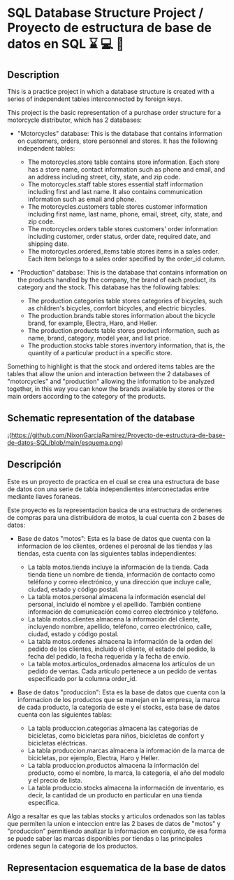 # SQL Database Structure Project / Proyecto de estructura de base de datos en SQL  :hourglass: :computer: :floppy_disk:

## Description

This is a practice project in which a database structure is created with a series of independent tables interconnected by foreign keys.

This project is the basic representation of a purchase order structure for a motorcycle distributor, which has 2 databases:

* "Motorcycles" database: This is the database that contains information on customers, orders, store personnel and stores. It has the following independent tables:
  - The motorcycles.store table contains store information. Each store has a store name, contact information such as phone and email, and an address including street, city, state, and zip code.
  - The motorcycles.staff table stores essential staff information including first and last name. It also contains communication information such as email and phone.
  - The motorcycles.customers table stores customer information including first name, last name, phone, email, street, city, state, and zip code.
  - The motorcycles.orders table stores customers' order information including customer, order status, order date, required date, and shipping date.
  - The motorcycles.ordered_items table stores items in a sales order. Each item belongs to a sales order specified by the order_id column.

* "Production" database: This is the database that contains information on the products handled by the company, the brand of each product, its category and the stock. This database has the following tables:
  - The production.categories table stores categories of bicycles, such as children's bicycles, comfort bicycles, and electric bicycles.
  - The production.brands table stores information about the bicycle brand, for example, Electra, Haro, and Heller.
  - The production.products table stores product information, such as name, brand, category, model year, and list price.
  - The production.stocks table stores inventory information, that is, the quantity of a particular product in a specific store.
 
Something to highlight is that the stock and ordered items tables are the tables that allow the union and interaction between the 2 databases of "motorcycles" and "production" allowing the information to be analyzed together, in this way you can know the brands available by stores or the main orders according to the category of the products.

## Schematic representation of the database

¡(https://github.com/NixonGarciaRamirez/Proyecto-de-estructura-de-base-de-datos-SQL/blob/main/esquema.png)

## Descripción

Este es un proyecto de practica en el cual se crea una estructura de base de datos con una serie de tabla independientes interconectadas entre mediante llaves foraneas.

Este proyecto es la representacion basica de una estructura de ordenenes de compras para una distribuidora de motos, la cual cuenta con 2 bases de datos:

* Base de datos "motos": Esta es la base de datos que cuenta con la informacion de los clientes, ordenes el perosnal de las tiendas y las tiendas, esta cuenta con las siguientes tablas independientes:
  -  La tabla motos.tienda incluye la información de la tienda. Cada tienda tiene un nombre de tienda, información de contacto como teléfono y correo electrónico, y una dirección que incluye calle, ciudad, estado y código postal.
  -  La tabla motos.personal almacena la información esencial del personal, incluido el nombre y el apellido. También contiene información de comunicación como correo electrónico y teléfono.
  -  La tabla motos.clientes almacena la información del cliente, incluyendo nombre, apellido, teléfono, correo electrónico, calle, ciudad, estado y código postal.
  -  La tabla motos.ordenes almacena la información de la orden del pedido de los clientes, incluido el cliente, el estado del pedido, la fecha del pedido, la fecha requerida y la fecha de envío.
  -  La tabla motos.articulos_ordenados almacena los artículos de un pedido de ventas. Cada artículo pertenece a un pedido de ventas especificado por la columna order_id.

* Base de datos "produccion": Esta es la base de datos que cuenta con la informacion de los productos que se manejan en la empresa, la marca de cada producto, la categoria de este y el stocks, esta base de datos cuenta con las siguientes tablas:
  - La tabla produccion.categorias almacena las categorías de bicicletas, como bicicletas para niños, bicicletas de confort y bicicletas eléctricas.
  - La tabla produccion.marcas almacena la información de la marca de bicicletas, por ejemplo, Electra, Haro y Heller.
  - La tabla produccion.productos almacena la información del producto, como el nombre, la marca, la categoría, el año del modelo y el precio de lista.
  - La tabla produccio.stocks almacena la información de inventario, es decir, la cantidad de un producto en particular en una tienda específica. 

Algo a resaltar es que las tablas stocks y articulos ordenados son las tablas que permiten la union e inteccion entre las 2 bases de datos de "motos" y "produccion" permitiendo analizar la informacion en conjunto, de esa forma se puede saber las marcas disponibles por tiendas o las principales ordenes segun la categoria de los productos.

## Representacion esquematica de la base de datos

  
